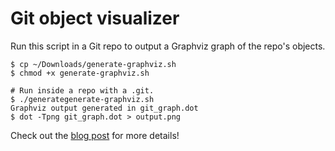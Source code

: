 # Git object visualizer

Run this script in a Git repo to output a Graphviz graph of the repo's objects.

```
$ cp ~/Downloads/generate-graphviz.sh
$ chmod +x generate-graphviz.sh

# Run inside a repo with a .git.
$ ./generategenerate-graphviz.sh
Graphviz output generated in git_graph.dot
$ dot -Tpng git_graph.dot > output.png
```

Check out the [blog post](https://polarbeardomestication.net/posts/notes3.html) for more details!
